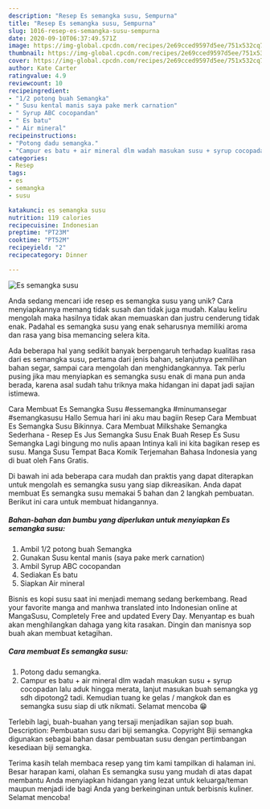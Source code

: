 ```yaml
---
description: "Resep Es semangka susu, Sempurna"
title: "Resep Es semangka susu, Sempurna"
slug: 1016-resep-es-semangka-susu-sempurna
date: 2020-09-10T06:37:49.571Z
image: https://img-global.cpcdn.com/recipes/2e69cced9597d5ee/751x532cq70/es-semangka-susu-foto-resep-utama.jpg
thumbnail: https://img-global.cpcdn.com/recipes/2e69cced9597d5ee/751x532cq70/es-semangka-susu-foto-resep-utama.jpg
cover: https://img-global.cpcdn.com/recipes/2e69cced9597d5ee/751x532cq70/es-semangka-susu-foto-resep-utama.jpg
author: Kate Carter
ratingvalue: 4.9
reviewcount: 10
recipeingredient:
- "1/2 potong buah Semangka"
- " Susu kental manis saya pake merk carnation"
- " Syrup ABC cocopandan"
- " Es batu"
- " Air mineral"
recipeinstructions:
- "Potong dadu semangka."
- "Campur es batu + air mineral dlm wadah masukan susu + syrup cocopadan lalu aduk hingga merata, lanjut masukan buah semangka yg sdh dipotong2 tadi. Kemudian tuang ke gelas / mangkok dan es semangka susu siap di utk nikmati. Selamat mencoba 😁"
categories:
- Resep
tags:
- es
- semangka
- susu

katakunci: es semangka susu 
nutrition: 119 calories
recipecuisine: Indonesian
preptime: "PT23M"
cooktime: "PT52M"
recipeyield: "2"
recipecategory: Dinner

---
```



![Es semangka susu](https://img-global.cpcdn.com/recipes/2e69cced9597d5ee/751x532cq70/es-semangka-susu-foto-resep-utama.jpg)

Anda sedang mencari ide resep es semangka susu yang unik? Cara menyiapkannya memang tidak susah dan tidak juga mudah. Kalau keliru mengolah maka hasilnya tidak akan memuaskan dan justru cenderung tidak enak. Padahal es semangka susu yang enak seharusnya memiliki aroma dan rasa yang bisa memancing selera kita.

Ada beberapa hal yang sedikit banyak berpengaruh terhadap kualitas rasa dari es semangka susu, pertama dari jenis bahan, selanjutnya pemilihan bahan segar, sampai cara mengolah dan menghidangkannya. Tak perlu pusing jika mau menyiapkan es semangka susu enak di mana pun anda berada, karena asal sudah tahu triknya maka hidangan ini dapat jadi sajian istimewa.

Cara Membuat Es Semangka Susu #essemangka #minumansegar #semangkasusu Hallo Semua hari ini aku mau bagiin Resep Cara Membuat Es Semangka Susu Bikinnya. Cara Membuat Milkshake Semangka Sederhana - Resep Es Jus Semangka Susu Enak Buah Resep Es Susu Semangka Lagi bingung mo nulis apaan Intinya kali ini kita bagikan resep es susu. Manga Susu Tempat Baca Komik Terjemahan Bahasa Indonesia yang di buat oleh Fans Gratis.


Di bawah ini ada beberapa cara mudah dan praktis yang dapat diterapkan untuk mengolah es semangka susu yang siap dikreasikan. Anda dapat membuat Es semangka susu memakai 5 bahan dan 2 langkah pembuatan. Berikut ini cara untuk membuat hidangannya.

<!--inarticleads1-->

##### Bahan-bahan dan bumbu yang diperlukan untuk menyiapkan Es semangka susu:

1. Ambil 1/2 potong buah Semangka
1. Gunakan  Susu kental manis (saya pake merk carnation)
1. Ambil  Syrup ABC cocopandan
1. Sediakan  Es batu
1. Siapkan  Air mineral


Bisnis es kopi susu saat ini menjadi memang sedang berkembang. Read your favorite manga and manhwa translated into Indonesian online at MangaSusu, Completely Free and updated Every Day. Menyantap es buah akan menghilangkan dahaga yang kita rasakan. Dingin dan manisnya sop buah akan membuat ketagihan. 

<!--inarticleads2-->

##### Cara membuat Es semangka susu:

1. Potong dadu semangka.
1. Campur es batu + air mineral dlm wadah masukan susu + syrup cocopadan lalu aduk hingga merata, lanjut masukan buah semangka yg sdh dipotong2 tadi. Kemudian tuang ke gelas / mangkok dan es semangka susu siap di utk nikmati. Selamat mencoba 😁


Terlebih lagi, buah-buahan yang tersaji menjadikan sajian sop buah. Description: Pembuatan susu dari biji semangka. Copyright Biji semangka digunakan sebagai bahan dasar pembuatan susu dengan pertimbangan kesediaan biji semangka. 

Terima kasih telah membaca resep yang tim kami tampilkan di halaman ini. Besar harapan kami, olahan Es semangka susu yang mudah di atas dapat membantu Anda menyiapkan hidangan yang lezat untuk keluarga/teman maupun menjadi ide bagi Anda yang berkeinginan untuk berbisnis kuliner. Selamat mencoba!
